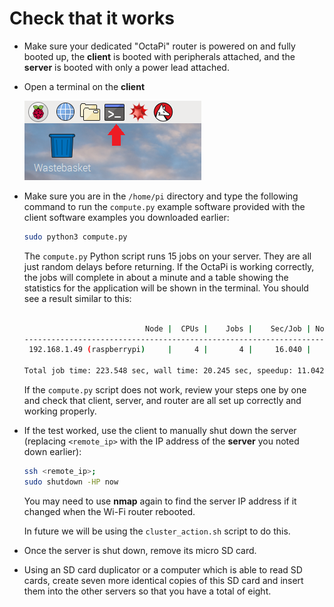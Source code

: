 # Check that it works

- Make sure your dedicated "OctaPi" router is powered on and fully booted up, the **client** is booted with peripherals attached, and the **server** is booted with only a power lead attached.

- Open a terminal on the **client**

    ![Terminal](images/terminal.png)

- Make sure you are in the `/home/pi` directory and type the following command to run the `compute.py` example software provided with the client software examples you downloaded earlier:

    ```bash
    sudo python3 compute.py
    ```
    The `compute.py` Python script runs 15 jobs on your server. They are all just random delays before returning. If the OctaPi is working correctly, the jobs will complete in about a minute and a table showing the statistics for the application will be shown in the terminal. You should see a result similar to this:
    
    ```bash
    
                               Node |  CPUs |    Jobs |    Sec/Job | Node Time Sec
    ------------------------------------------------------------------------------
     192.168.1.49 (raspberrypi)     |     4 |       4 |     16.040 |        64.160
    
    Total job time: 223.548 sec, wall time: 20.245 sec, speedup: 11.042
    ```


    If the `compute.py` script does not work, review your steps one by one and check that client, server, and router are all set up correctly and working properly.

- If the test worked, use the client to manually shut down the server (replacing `<remote_ip>` with the IP address of the **server** you noted down earlier):

    ```bash
    ssh <remote_ip>;
    sudo shutdown -HP now
    ```

    You may need to use **nmap** again to find the server IP address if it changed when the Wi-Fi router rebooted.

    In future we will be using the `cluster_action.sh` script to do this.

- Once the server is shut down, remove its micro SD card.

- Using an SD card duplicator or a computer which is able to read SD cards, create seven more identical copies of this SD card and insert them into the other servers so that you have a total of eight.
